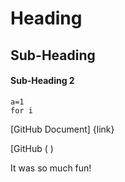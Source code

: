 # Heading
## Sub-Heading
#### Sub-Heading 2

```
a=1
for i

```

[GitHub Document] {link}

[GitHub ( )

It was so much fun!

